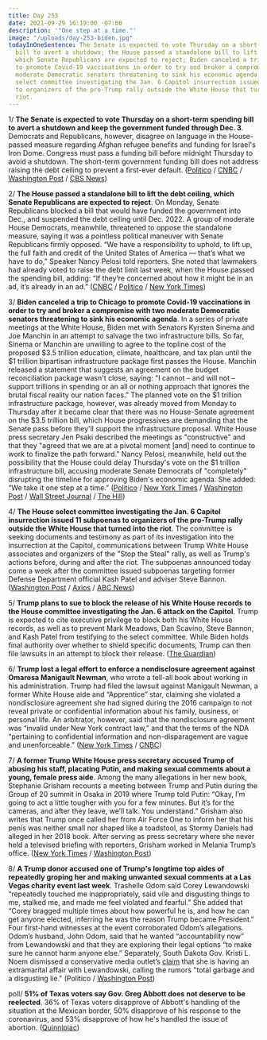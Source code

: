 ```yaml
---
title: Day 253
date: 2021-09-29 16:19:00 -07:00
description: '"One step at a time."'
image: "/uploads/day-253-biden.jpg"
todayInOneSentence: The Senate is expected to vote Thursday on a short-term spending
  bill to avert a shutdown; the House passed a standalone bill to lift the debt ceiling,
  which Senate Republicans are expected to reject; Biden canceled a trip to Chicago
  to promote Covid-19 vaccinations in order to try and broker a compromise with two
  moderate Democratic senators threatening to sink his economic agenda; and the House
  select committee investigating the Jan. 6 Capitol insurrection issued 11 subpoenas
  to organizers of the pro-Trump rally outside the White House that turned into the
  riot.
---
```


1/ **The Senate is expected to vote Thursday on a short-term spending bill to avert a shutdown and keep the government funded through Dec. 3**. Democrats and Republicans, however, disagree on language in the House-passed measure regarding Afghan refugee benefits and funding for Israel's Iron Dome. Congress must pass a funding bill before midnight Thursday to avoid a shutdown. The short-term government funding bill does not address raising the debt ceiling to prevent a first-ever default. ([Politico](https://www.politico.com/news/2021/09/29/government-shutdown-funding-514695) / [CNBC](https://www.cnbc.com/2021/09/29/government-shutdown-schumer-says-senate-may-vote-on-funding-bill.html) / [Washington Post](https://www.washingtonpost.com/us-policy/2021/09/29/senate-funding-government-shutdown/) / [CBS News](https://www.cbsnews.com/news/government-shutdown-2021-senate-bill-vote/))

2/ **The House passed a standalone bill to lift the debt ceiling, which Senate Republicans are expected to reject**. On Monday, Senate Republicans blocked a bill that would have funded the government into Dec., and suspended the debt ceiling until Dec. 2022. A group of moderate House Democrats, meanwhile, threatened to oppose the standalone measure, saying it was a pointless political maneuver with Senate Republicans firmly opposed. “We have a responsibility to uphold, to lift up, the full faith and credit of the United States of America — that’s what we have to do,” Speaker Nancy Pelosi told reporters. She noted that lawmakers had already voted to raise the debt limit last week, when the House passed the spending bill, adding: “If they’re concerned about how it might be in an ad, it’s already in an ad.” ([CNBC](https://www.cnbc.com/2021/09/29/debt-ceiling-pelosi-says-house-will-vote-to-prevent-us-default.html) / [Politico](https://www.politico.com/news/2021/09/29/nancy-pelosi-debt-ceiling-514659) / [New York Times](https://www.nytimes.com/2021/09/29/us/politics/debt-limit-spending-bill.html))

3/ **Biden canceled a trip to Chicago to promote Covid-19 vaccinations in order to try and broker a compromise with two moderate Democratic senators threatening to sink his economic agenda**. In a series of private meetings at the White House, Biden met with Senators Kyrsten Sinema and Joe Manchin in an attempt to salvage the two infrastructure bills. So far, Sinema or Manchin are unwilling to agree to the topline cost of the proposed $3.5 trillion education, climate, healthcare, and tax plan until the $1 trillion bipartisan infrastructure package first passes the House. Manchin released a statement that suggests an agreement on the budget reconciliation package wasn't close, saying: "I cannot – and will not – support trillions in spending or an all or nothing approach that ignores the brutal fiscal reality our nation faces.” The planned vote on the $1 trillion infrastructure package, however, was already moved from Monday to Thursday after it became clear that there was no House-Senate agreement on the $3.5 trillion bill, which House progressives are demanding that the Senate pass before they'll support the infrastructure proposal. White House press secretary Jen Psaki described the meetings as "constructive" and that they "agreed that we are at a pivotal moment \[and\] need to continue to work to finalize the path forward." Nancy Pelosi, meanwhile, held out the possibility that the House could delay Thursday's vote on the $1 trillion infrastructure bill, accusing moderate Senate Democrats of "completely" disrupting the timeline for approving Biden's economic agenda. She added: “We take it one step at a time.” ([Politico](https://www.politico.com/news/2021/09/28/manchin-sinema-dems-biden-514574) / [New York Times](https://www.nytimes.com/2021/09/29/business/economy/biden-agenda-sinema-manchin.html) / [Washington Post](https://www.washingtonpost.com/us-policy/2021/09/29/biden-pelosi-democrats-infrastructure/) / [Wall Street Journal](https://www.wsj.com/articles/democrats-aim-to-keep-government-funded-as-talks-continue-on-3-5-trillion-bill-11632934535?mod=hp_lead_pos1) / [The Hill](https://thehill.com/homenews/house/574469-pelosi-leaves-room-to-delay-infrastructure-vote?rl=1))

4/ **The House select committee investigating the Jan. 6 Capitol insurrection issued 11 subpoenas to organizers of the pro-Trump rally outside the White House that turned into the riot**. The committee is seeking documents and testimony as part of its investigation into the insurrection at the Capitol, communications between Trump White House associates and organizers of the "Stop the Steal" rally, as well as Trump's actions before, during and after the riot. The subpoenas announced today come a week after the committee issued subpoenas targeting former Defense Department official Kash Patel and adviser Steve Bannon. ([Washington Post](https://www.washingtonpost.com/politics/jan6-committee-subpoenas-rally-planners/2021/09/29/8c73eb68-216a-11ec-b3d6-8cdebe60d3e2_story.html) / [Axios](https://www.axios.com/jan-6-select-committee-subpoenas-1ba34603-8c4b-44ed-a4d3-df850111ba9c.html) / [ABC News](https://abcnews.go.com/Politics/select-committee-issues-subpoenas-11-planning-jan-rally/story?id=80312274))

5/ **Trump plans to sue to block the release of his White House records to the House committee investigating the Jan. 6 attack on the Capitol**. Trump is expected to cite executive privilege to block both his White House records, as well as to prevent Mark Meadows, Dan Scavino, Steve Bannon, and Kash Patel from testifying to the select committee. While Biden holds final authority over whether to shield specific documents, Trump can then file lawsuits in an attempt to block their release. ([The Guardian](https://www.theguardian.com/us-news/2021/sep/29/donald-trump-6-january-records-sue))

6/ **Trump lost a legal effort to enforce a nondisclosure agreement against Omarosa Manigault Newman**, who wrote a tell-all book about working in his administration. Trump had filed the lawsuit against Manigault Newman, a former White House aide and “Apprentice” star, claiming she violated a nondisclosure agreement she had signed during the 2016 campaign to not reveal private or confidential information about his family, business, or personal life. An arbitrator, however, said that the nondisclosure agreement was “invalid under New York contract law,” and that the terms of the NDA “pertaining to confidential information and non-disparagement are vague and unenforceable.” ([New York Times](https://www.nytimes.com/2021/09/28/us/politics/trump-omarosa-nda-suit.html) / [CNBC](https://www.cnbc.com/2021/09/28/trump-loses-to-omarosa-manigault-newman-in-arbitration-fight-over-book.html))

7/ **A former Trump White House press secretary accused Trump of abusing his staff, placating Putin, and making sexual comments about a young, female press aide**. Among the many allegations in her new book, Stephanie Grisham recounts a meeting between Trump and Putin during the Group of 20 summit in Osaka in 2019 where Trump told Putin: “Okay, I’m going to act a little tougher with you for a few minutes. But it’s for the cameras, and after they leave, we’ll talk. You understand.” Grisham also writes that Trump once called her from Air Force One to inform her that his penis was neither small nor shaped like a toadstool, as Stormy Daniels had alleged in her 2018 book. After serving as press secretary where she never held a televised briefing with reporters, Grisham worked in Melania Trump’s office. ([New York Times](https://www.nytimes.com/2021/09/28/us/politics/stephanie-grishams-book-trump.html) / [Washington Post](https://www.washingtonpost.com/lifestyle/stephanie-grisham-book/2021/09/27/6589e23c-1cf1-11ec-8380-5fbadbc43ef8_story.html))

8/ **A Trump donor accused one of Trump's longtime top aides of repeatedly groping her and making unwanted sexual comments at a Las Vegas charity event last week**. Trashelle Odom said Corey Lewandowski “repeatedly touched me inappropriately, said vile and disgusting things to me, stalked me, and made me feel violated and fearful.” She added that “Corey bragged multiple times about how powerful he is, and how he can get anyone elected, inferring he was the reason Trump became President." Four first-hand witnesses at the event corroborated Odom’s allegations. Odom’s husband, John Odom, said that he wanted “accountability now” from Lewandowski and that they are exploring their legal options “to make sure he cannot harm anyone else.” Separately, South Dakota Gov. Kristi L. Noem dismissed a conservative media outlet’s [claim](https://amgreatness.com/2021/09/28/kristi-noem-shows-why-republicans-cant-have-nice-things/) that she is having an extramarital affair with Lewandowski, calling the rumors "total garbage and a disgusting lie." (Politico / [Washington Post](https://www.washingtonpost.com/politics/kristi-noem-affair-allegations-lewandowski/2021/09/29/859ad8da-2154-11ec-9309-b743b79abc59_story.html))

poll/ **51% of Texas voters say Gov. Greg Abbott does not deserve to be reelected**. 36% of Texas voters disapprove of Abbott's handling of the situation at the Mexican border, 50% disapprove of his response to the coronavirus, and 53% disapprove of how he's handled the issue of abortion. ([Quinnipiac](https://poll.qu.edu/poll-release?releaseid=3821))